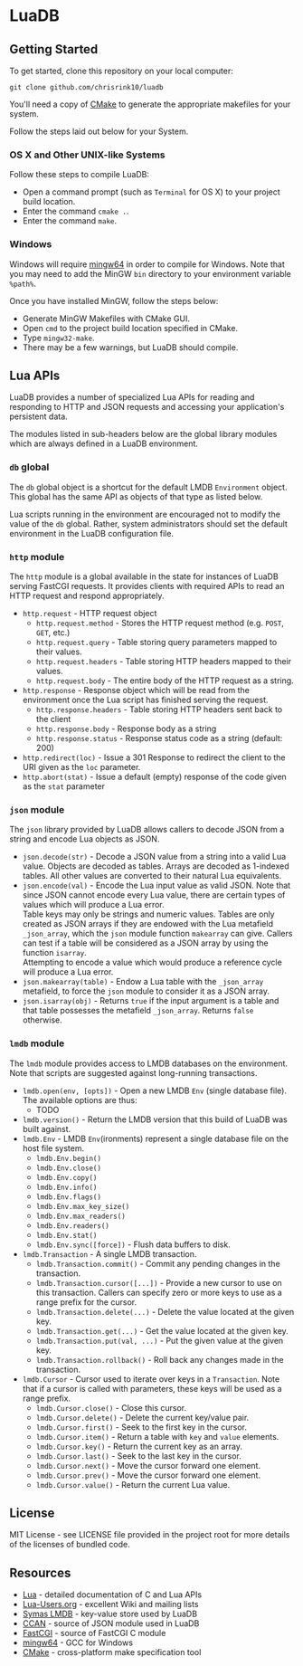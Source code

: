 # LuaDB

## Getting Started
To get started, clone this repository on your local computer:

    git clone github.com/chrisrink10/luadb
    
You'll need a copy of [CMake](http://www.cmake.org) to generate the 
appropriate makefiles for your system. 

Follow the steps laid out below for your System.

### OS X and Other UNIX-like Systems
Follow these steps to compile LuaDB:

* Open a command prompt (such as `Terminal` for OS X) to your project 
  build location.
* Enter the command `cmake .`.
* Enter the command `make`.

### Windows
Windows will require [mingw64](http://mingw-w64.yaxm.org/doku.php) in 
order to compile for Windows. Note that you may need to add the MinGW `bin`
directory to your environment variable `%path%`. 

Once you have installed MinGW, follow the steps below:

* Generate MinGW Makefiles with CMake GUI.
* Open `cmd` to the project build location specified in CMake.
* Type `mingw32-make`.
* There may be a few warnings, but LuaDB should compile.

## Lua APIs
LuaDB provides a number of specialized Lua APIs for reading and responding
to HTTP and JSON requests and accessing your application's persistent data.

The modules listed in sub-headers below are the global library modules
which are always defined in a LuaDB environment.

### `db` global
The `db` global object is a shortcut for the default LMDB `Environment` 
object. This global has the same API as objects of that type as listed below.

Lua scripts running in the environment are encouraged not to modify the
value of the `db` global. Rather, system administrators should set the
default environment in the LuaDB configuration file.

### `http` module
The `http` module is a global available in the state for instances of LuaDB
serving FastCGI requests. It provides clients with required APIs to read
an HTTP request and respond appropriately.

* `http.request` - HTTP request object
    * `http.request.method` - Stores the HTTP request method (e.g. `POST`, 
      `GET`, etc.)
    * `http.request.query` - Table storing query parameters mapped to their
      values.
    * `http.request.headers` - Table storing HTTP headers mapped to their
      values.
    * `http.request.body` - The entire body of the HTTP request as a string.
* `http.response` - Response object which will be read from the environment
  once the Lua script has finished serving the request.
    * `http.response.headers` - Table storing HTTP headers sent back to the
      client
    * `http.response.body` - Response body as a string
    * `http.response.status` - Response status code as a string (default: 200)
* `http.redirect(loc)` - Issue a 301 Response to redirect the client to
  the URI given as the `loc` parameter.
* `http.abort(stat)` - Issue a default (empty) response of the code given
  as the `stat` parameter

### `json` module
The `json` library provided by LuaDB allows callers to decode JSON from
a string and encode Lua objects as JSON.

* `json.decode(str)` - Decode a JSON value from a string into a valid Lua 
  value. Objects are decoded as tables. Arrays are decoded as 1-indexed 
  tables. All other values are converted to their natural Lua equivalents.
* `json.encode(val)` - Encode the Lua input value as valid JSON. Note that 
  since JSON cannot encode every Lua value, there are certain types of 
  values which will produce a Lua error.  
  Table keys may only be strings and numeric values. Tables are only created
  as JSON arrays if they are endowed with the Lua metafield `_json_array`, 
  which the `json` module function `makearray` can give. Callers can test 
  if a table will be considered as a JSON array by using the function 
  `isarray`.  
  Attempting to encode a value which would produce a reference cycle will 
  produce a Lua error.
* `json.makearray(table)` - Endow a Lua table with the `_json_array` 
  metafield, to force the `json` module to consider it as a JSON array.
* `json.isarray(obj)` - Returns `true` if the input argument is a table and
  that table possesses the metafield `_json_array`. Returns `false` otherwise.

### `lmdb` module
The `lmdb` module provides access to LMDB databases on the environment. Note
that scripts are suggested against long-running transactions.

* `lmdb.open(env, [opts])` - Open a new LMDB `Env` (single database file). 
  The available options are thus:
    * TODO
* `lmdb.version()` - Return the LMDB version that this build of LuaDB was
  built against.
* `lmdb.Env` - LMDB `Env`(ironments) represent a single database file on
  the host file system. 
    * `lmdb.Env.begin()`
    * `lmdb.Env.close()` 
    * `lmdb.Env.copy()`
    * `lmdb.Env.info()`
    * `lmdb.Env.flags()`
    * `lmdb.Env.max_key_size()`
    * `lmdb.Env.max_readers()`
    * `lmdb.Env.readers()`
    * `lmdb.Env.stat()`
    * `lmdb.Env.sync([force])` - Flush data buffers to disk. 
* `lmdb.Transaction` - A single LMDB transaction.
    * `lmdb.Transaction.commit()` - Commit any pending changes in the
      transaction.
    * `lmdb.Transaction.cursor([...])` - Provide a new cursor to use on this
      transaction. Callers can specify zero or more keys to use as a range
      prefix for the cursor.
    * `lmdb.Transaction.delete(...)` - Delete the value located at the 
      given key.
    * `lmdb.Transaction.get(...)` - Get the value located at the given key.
    * `lmdb.Transaction.put(val, ...)` - Put the given value at the given key.
    * `lmdb.Transaction.rollback()` - Roll back any changes made in the 
      transaction.
* `lmdb.Cursor` - Cursor used to iterate over keys in a `Transaction`. Note
  that if a cursor is called with parameters, these keys will be used as a
  range prefix.
    * `lmdb.Cursor.close()` - Close this cursor.
    * `lmdb.Cursor.delete()` - Delete the current key/value pair.
    * `lmdb.Cursor.first()` - Seek to the first key in the cursor.
    * `lmdb.Cursor.item()` - Return a table with `key` and `value` elements.
    * `lmdb.Cursor.key()` - Return the current key as an array.
    * `lmdb.Cursor.last()` - Seek to the last key in the cursor.
    * `lmdb.Cursor.next()` - Move the cursor forward one element.
    * `lmdb.Cursor.prev()` - Move the cursor forward one element.
    * `lmdb.Cursor.value()` - Return the current Lua value.

## License
MIT License - see LICENSE file provided in the project root for more details
of the licenses of bundled code.

## Resources
 * [Lua](http://www.lua.org) - detailed documentation of C and Lua APIs
 * [Lua-Users.org](http://lua-users.org) - excellent Wiki and mailing lists
 * [Symas LMDB](http://symas.com/mdb/) - key-value store used by LuaDB
 * [CCAN](http://www.ccodearchive.net) - source of JSON module used in LuaDB
 * [FastCGI](http://www.fastcgi.com) - source of FastCGI C module
 * [mingw64](http://mingw-w64.yaxm.org/doku.php) - GCC for Windows
 * [CMake](http://www.cmake.org) - cross-platform make specification tool